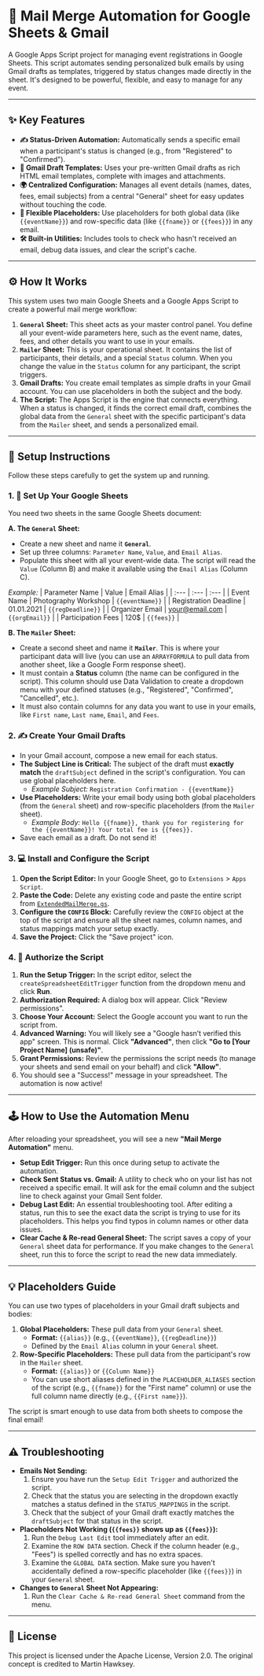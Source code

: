 # 📧 Mail Merge Automation for Google Sheets & Gmail

A Google Apps Script project for managing event registrations in Google Sheets. This script automates sending personalized bulk emails by using Gmail drafts as templates, triggered by status changes made directly in the sheet. It's designed to be powerful, flexible, and easy to manage for any event.

---

## ✨ Key Features

- **✍️ Status-Driven Automation:** Automatically sends a specific email when a participant's status is changed (e.g., from "Registered" to "Confirmed").
- **📝 Gmail Draft Templates:** Uses your pre-written Gmail drafts as rich HTML email templates, complete with images and attachments.
- **🌍 Centralized Configuration:** Manages all event details (names, dates, fees, email subjects) from a central "General" sheet for easy updates without touching the code.
- **🔗 Flexible Placeholders:** Use placeholders for both global data (like `{{eventName}}`) and row-specific data (like `{{fname}}` or `{{fees}}`) in any email.
- **🛠️ Built-in Utilities:** Includes tools to check who hasn't received an email, debug data issues, and clear the script's cache.

---

## ⚙️ How It Works

This system uses two main Google Sheets and a Google Apps Script to create a powerful mail merge workflow:

1.  **`General` Sheet:** This sheet acts as your master control panel. You define all your event-wide parameters here, such as the event name, dates, fees, and other details you want to use in your emails.
2.  **`Mailer` Sheet:** This is your operational sheet. It contains the list of participants, their details, and a special `Status` column. When you change the value in the `Status` column for any participant, the script triggers.
3.  **Gmail Drafts:** You create email templates as simple drafts in your Gmail account. You can use placeholders in both the subject and the body.
4.  **The Script:** The Apps Script is the engine that connects everything. When a status is changed, it finds the correct email draft, combines the global data from the `General` sheet with the specific participant's data from the `Mailer` sheet, and sends a personalized email.

---

## 🚀 Setup Instructions

Follow these steps carefully to get the system up and running.

### 1. 📝 Set Up Your Google Sheets

You need two sheets in the same Google Sheets document:

**A. The `General` Sheet:**

- Create a new sheet and name it **`General`**.
- Set up three columns: `Parameter Name`, `Value`, and `Email Alias`.
- Populate this sheet with all your event-wide data. The script will read the `Value` (Column B) and make it available using the `Email Alias` (Column C).

*Example:*
| Parameter Name | Value | Email Alias |
| :--- | :--- | :--- |
| Event Name | Photography Workshop | `{{eventName}}` |
| Registration Deadline | 01.01.2021 | `{{regDeadline}}` |
| Organizer Email | your@email.com | `{{orgEmail}}` |
| Participation Fees | 120$ | `{{fees}}` |

**B. The `Mailer` Sheet:**

- Create a second sheet and name it **`Mailer`**. This is where your participant data will live (you can use an `ARRAYFORMULA` to pull data from another sheet, like a Google Form response sheet).
- It must contain a **Status** column (the name can be configured in the script). This column should use Data Validation to create a dropdown menu with your defined statuses (e.g., "Registered", "Confirmed", "Cancelled", etc.).
- It must also contain columns for any data you want to use in your emails, like `First name`, `Last name`, `Email`, and `Fees`.

### 2. ✍️ Create Your Gmail Drafts

- In your Gmail account, compose a new email for each status.
- **The Subject Line is Critical:** The subject of the draft must **exactly match** the `draftSubject` defined in the script's configuration. You can use global placeholders here.
    - *Example Subject:* `Registration Confirmation - {{eventName}}`
- **Use Placeholders:** Write your email body using both global placeholders (from the `General` sheet) and row-specific placeholders (from the `Mailer` sheet).
    - *Example Body:* `Hello {{fname}}, thank you for registering for the {{eventName}}! Your total fee is {{fees}}.`
- Save each email as a draft. Do not send it!

### 3. 💻 Install and Configure the Script

1.  **Open the Script Editor:** In your Google Sheet, go to `Extensions` > `Apps Script`.
2.  **Paste the Code:** Delete any existing code and paste the entire script from [`ExtendedMailMerge.gs`](https://github.com/Forwards-Team-Europe/Extended-MailMerge/blob/main/ExtendedMailMerge.gs).
3.  **Configure the `CONFIG` Block:** Carefully review the `CONFIG` object at the top of the script and ensure all the sheet names, column names, and status mappings match your setup exactly.
4.  **Save the Project:** Click the "Save project" icon.

### 4. 🔐 Authorize the Script

1.  **Run the Setup Trigger:** In the script editor, select the `createSpreadsheetEditTrigger` function from the dropdown menu and click **Run**.
2.  **Authorization Required:** A dialog box will appear. Click "Review permissions".
3.  **Choose Your Account:** Select the Google account you want to run the script from.
4.  **Advanced Warning:** You will likely see a "Google hasn’t verified this app" screen. This is normal. Click **"Advanced"**, then click **"Go to [Your Project Name] (unsafe)"**.
5.  **Grant Permissions:** Review the permissions the script needs (to manage your sheets and send email on your behalf) and click **"Allow"**.
6.  You should see a "Success!" message in your spreadsheet. The automation is now active!

---

## 🕹️ How to Use the Automation Menu

After reloading your spreadsheet, you will see a new **"Mail Merge Automation"** menu.

- **Setup Edit Trigger:** Run this once during setup to activate the automation.
- **Check Sent Status vs. Gmail:** A utility to check who on your list has not received a specific email. It will ask for the email column and the subject line to check against your Gmail Sent folder.
- **Debug Last Edit:** An essential troubleshooting tool. After editing a status, run this to see the exact data the script is trying to use for its placeholders. This helps you find typos in column names or other data issues.
- **Clear Cache & Re-read General Sheet:** The script saves a copy of your `General` sheet data for performance. If you make changes to the `General` sheet, run this to force the script to read the new data immediately.

---

## 💡 Placeholders Guide

You can use two types of placeholders in your Gmail draft subjects and bodies:

1.  **Global Placeholders:** These pull data from your `General` sheet.
    - **Format:** `{{alias}}` (e.g., `{{eventName}}`, `{{regDeadline}}`)
    - Defined by the `Email Alias` column in your `General` sheet.
2.  **Row-Specific Placeholders:** These pull data from the participant's row in the `Mailer` sheet.
    - **Format:** `{{alias}}` or `{{Column Name}}`
    - You can use short aliases defined in the `PLACEHOLDER_ALIASES` section of the script (e.g., `{{fname}}` for the "First name" column) or use the full column name directly (e.g., `{{First name}}`).

The script is smart enough to use data from both sheets to compose the final email!

---

## ⚠️ Troubleshooting

- **Emails Not Sending:**
    1.  Ensure you have run the `Setup Edit Trigger` and authorized the script.
    2.  Check that the status you are selecting in the dropdown exactly matches a status defined in the `STATUS_MAPPINGS` in the script.
    3.  Check that the subject of your Gmail draft exactly matches the `draftSubject` for that status in the script.
- **Placeholders Not Working (`{{fees}}` shows up as `{{fees}}`):**
    1.  Run the `Debug Last Edit` tool immediately after an edit.
    2.  Examine the `ROW DATA` section. Check if the column header (e.g., "Fees") is spelled correctly and has no extra spaces.
    3.  Examine the `GLOBAL DATA` section. Make sure you haven't accidentally defined a row-specific placeholder (like `{{fees}}`) in your `General` sheet.
- **Changes to `General` Sheet Not Appearing:**
    1.  Run the `Clear Cache & Re-read General Sheet` command from the menu.

---

## 📜 License

This project is licensed under the Apache License, Version 2.0. The original concept is credited to Martin Hawksey.
